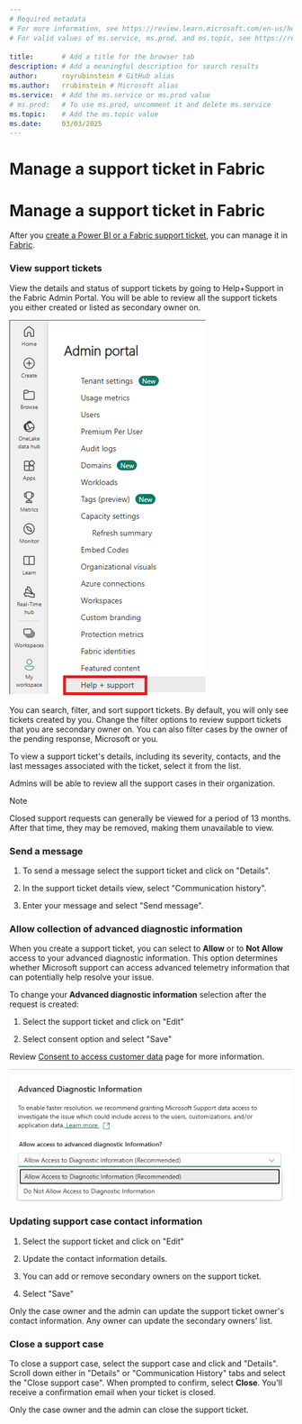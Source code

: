 ```yaml
---
# Required metadata
# For more information, see https://review.learn.microsoft.com/en-us/help/platform/learn-editor-add-metadata?branch=main
# For valid values of ms.service, ms.prod, and ms.topic, see https://review.learn.microsoft.com/en-us/help/platform/metadata-taxonomies?branch=main

title:       # Add a title for the browser tab
description: # Add a meaningful description for search results
author:      royrubinstein # GitHub alias
ms.author:   rrubinstein # Microsoft alias
ms.service:  # Add the ms.service or ms.prod value
# ms.prod:   # To use ms.prod, uncomment it and delete ms.service
ms.topic:    # Add the ms.topic value
ms.date:     03/03/2025
---
```


# Manage a support ticket in Fabric

# Manage a support ticket in Fabric

After you [create a Power BI or a Fabric support ticket](/power-bi/support/create-support-ticket), you can manage it in [Fabric](https://app.powerbi.com/admin-portal/supportCenter).

### View support tickets

View the details and status of support tickets by going to Help+Support in the Fabric Admin Portal. You will be able to review all the support tickets you either created or listed as secondary owner on.

![Help and support tab in the admin portal.](media/manage-support-ticket/help+support+admin-portal.png)

You can search, filter, and sort support tickets. By default, you will only see tickets created by you. Change the filter options to review support tickets that you are secondary owner on. You can also filter cases by the owner of the pending response, Microsoft or you. 

To view a support ticket's details, including its severity, contacts, and the last messages associated with the ticket, select it from the list. 

Admins will be able to review all the support cases in their organization. 

> [!NOTE]
> Closed support requests can generally be viewed for a period of 13 months. After that time, they may be removed, making them unavailable to view.
### Send a message

1. To send a message select the support ticket and click on "Details".

1. In the support ticket details view, select "Communication history".

1. Enter your message and select "Send message". 

### Allow collection of advanced diagnostic information

When you create a support ticket, you can select to **Allow** or to **Not Allow** access to your advanced diagnostic information. This option determines whether Microsoft support can access advanced telemetry information that can potentially help resolve your issue.

To change your **Advanced diagnostic information** selection after the request is created:

1. Select the support ticket and click on "Edit"

1. Select consent option and select "Save"

Review [Consent to access customer data](/power-bi/support/access-customer-data) page for more information.

![A user can change their consent to access their diagnostic data.](media/manage-support-ticket/consent-to-access-data.png)

### Updating support case contact information

1. Select the support ticket and click on "Edit"

1. Update the contact information details.

1. You can add or remove secondary owners on the support ticket.

1. Select "Save"

Only the case owner and the admin can update the support ticket owner's contact information. Any owner can update the secondary owners' list.

### Close a support case

To close a support case, select the support case and click and "Details". Scroll down either in "Details" or "Communication History" tabs and select the "Close support case". When prompted to confirm, select **Close**. You'll receive a confirmation email when your ticket is closed. 

Only the case owner and the admin can close the support ticket.